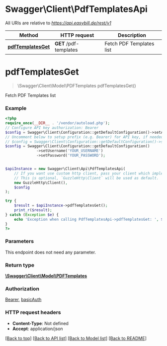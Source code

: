 # Swagger\Client\PdfTemplatesApi

All URIs are relative to *https://api.easybill.de/rest/v1*

Method | HTTP request | Description
------------- | ------------- | -------------
[**pdfTemplatesGet**](PdfTemplatesApi.md#pdftemplatesget) | **GET** /pdf-templates | Fetch PDF Templates list

# **pdfTemplatesGet**
> \Swagger\Client\Model\PDFTemplates pdfTemplatesGet()

Fetch PDF Templates list

### Example
```php
<?php
require_once(__DIR__ . '/vendor/autoload.php');
// Configure API key authorization: Bearer
$config = Swagger\Client\Configuration::getDefaultConfiguration()->setApiKey('Authorization', 'YOUR_API_KEY');
// Uncomment below to setup prefix (e.g. Bearer) for API key, if needed
// $config = Swagger\Client\Configuration::getDefaultConfiguration()->setApiKeyPrefix('Authorization', 'Bearer');// Configure HTTP basic authorization: basicAuth
$config = Swagger\Client\Configuration::getDefaultConfiguration()
              ->setUsername('YOUR_USERNAME')
              ->setPassword('YOUR_PASSWORD');


$apiInstance = new Swagger\Client\Api\PdfTemplatesApi(
    // If you want use custom http client, pass your client which implements `GuzzleHttp\ClientInterface`.
    // This is optional, `GuzzleHttp\Client` will be used as default.
    new GuzzleHttp\Client(),
    $config
);

try {
    $result = $apiInstance->pdfTemplatesGet();
    print_r($result);
} catch (Exception $e) {
    echo 'Exception when calling PdfTemplatesApi->pdfTemplatesGet: ', $e->getMessage(), PHP_EOL;
}
?>
```

### Parameters
This endpoint does not need any parameter.

### Return type

[**\Swagger\Client\Model\PDFTemplates**](../Model/PDFTemplates.md)

### Authorization

[Bearer](../../README.md#Bearer), [basicAuth](../../README.md#basicAuth)

### HTTP request headers

 - **Content-Type**: Not defined
 - **Accept**: application/json

[[Back to top]](#) [[Back to API list]](../../README.md#documentation-for-api-endpoints) [[Back to Model list]](../../README.md#documentation-for-models) [[Back to README]](../../README.md)

